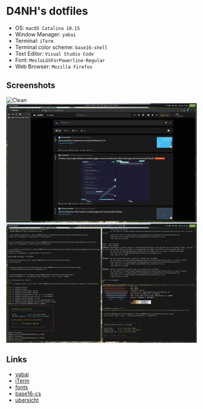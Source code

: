 # D4NH's dotfiles

* OS: `macOS Catalina 10.15`
* Window Manager: `yabai`
* Terminal: `iTerm`
* Terminal color scheme: `base16-shell`
* Text Editor: `Visual Studio Code`
* Font: `MesloLGSForPowerline-Regular`
* Web Browser: `Mozilla Firefox`

## Screenshots
![Clean](./screenshots/clean.png)
![Firefox](./screenshots/firefox.png)
![iTerm](./screenshots/iterm.png)

## Links

* [yabai](https://github.com/koekeishiya/yabai)
* [iTerm](https://www.iterm2.com/)
* [fonts](https://github.com/powerline/fonts)
* [base16-cs](https://github.com/chriskempson/base16)
* [ubersicht](http://tracesof.net/uebersicht/)

